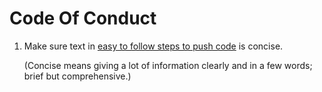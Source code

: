 # Code Of Conduct

1. Make sure text in [easy to follow steps to push code](../easy-to-follow-steps.md) is concise.

   (Concise means giving a lot of information clearly and in a few words; brief but comprehensive.)
